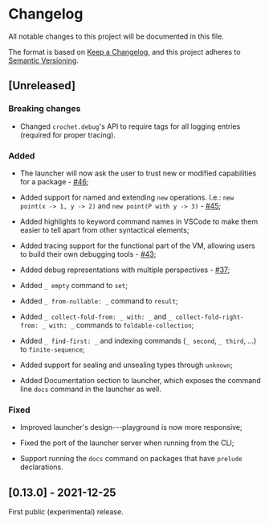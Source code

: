 # Changelog

All notable changes to this project will be documented in this file.

The format is based on [Keep a Changelog](https://keepachangelog.com/en/1.0.0/),
and this project adheres to [Semantic Versioning](https://semver.org/spec/v2.0.0.html).

## [Unreleased]

### Breaking changes

- Changed `crochet.debug`'s API to require tags for all logging entries (required for proper tracing).

### Added

- The launcher will now ask the user to trust new or modified capabilities for a package - [#46](https://github.com/qteatime/crochet/pull/46);

- Added support for named and extending `new` operations. I.e.: `new point(x -> 1, y -> 2)` and `new point(P with y -> 3)` - [#45](https://github.com/qteatime/crochet/pull/45);

- Added highlights to keyword command names in VSCode to make them easier to tell apart from other syntactical elements;

- Added tracing support for the functional part of the VM, allowing users to build their own debugging tools - [#43](https://github.com/qteatime/crochet/pull/43);

- Added debug representations with multiple perspectives - [#37](https://github.com/qteatime/crochet/pull/37);

- Added `_ empty` command to `set`;

- Added `_ from-nullable: _` command to `result`;

- Added `_ collect-fold-from: _ with: _` and `_ collect-fold-right-from: _ with: _` commands to `foldable-collection`;

- Added `_ find-first: _` and indexing commands (`_ second`, `_ third`, ...) to `finite-sequence`;

- Added support for sealing and unsealing types through `unknown`;

- Added Documentation section to launcher, which exposes the command line `docs` command in the launcher as well.

### Fixed

- Improved launcher's design---playground is now more responsive;

- Fixed the port of the launcher server when running from the CLI;

- Support running the `docs` command on packages that have `prelude` declarations.

## [0.13.0] - 2021-12-25

First public (experimental) release.
